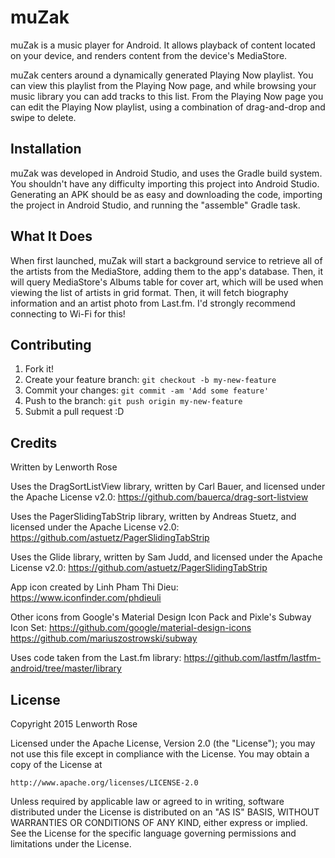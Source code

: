 # muZak

muZak is a music player for Android. It allows playback of content located on your device, and renders content from
the device's MediaStore.

muZak centers around a dynamically generated Playing Now playlist. You can view this playlist from the Playing Now
page, and while browsing your music library you can add tracks to this list. From the Playing Now page you can edit
the Playing Now playlist, using a combination of drag-and-drop and swipe to delete.

## Installation

muZak was developed in Android Studio, and uses the Gradle build system. You shouldn't have any difficulty importing
this project into Android Studio. Generating an APK should be as easy and downloading the code, importing the project
in Android Studio, and running the "assemble" Gradle task.

## What It Does

When first launched, muZak will start a background service to retrieve all of the artists from the MediaStore,
adding them to the app's database. Then, it will query MediaStore's Albums table for cover art, which will be used
when viewing the list of artists in grid format. Then, it will fetch biography information and an artist photo from
Last.fm. I'd strongly recommend connecting to Wi-Fi for this!

## Contributing

1. Fork it!
2. Create your feature branch: `git checkout -b my-new-feature`
3. Commit your changes: `git commit -am 'Add some feature'`
4. Push to the branch: `git push origin my-new-feature`
5. Submit a pull request :D

## Credits

Written by Lenworth Rose

Uses the DragSortListView library, written by Carl Bauer, and licensed under the Apache License v2.0:
https://github.com/bauerca/drag-sort-listview

Uses the PagerSlidingTabStrip library, written by Andreas Stuetz, and licensed under the Apache License v2.0:
https://github.com/astuetz/PagerSlidingTabStrip

Uses the Glide library, written by Sam Judd, and licensed under the Apache License v2.0:
https://github.com/astuetz/PagerSlidingTabStrip

App icon created by Linh Pham Thi Dieu:
https://www.iconfinder.com/phdieuli

Other icons from Google's Material Design Icon Pack and Pixle's Subway Icon Set:
https://github.com/google/material-design-icons
https://github.com/mariuszostrowski/subway

Uses code taken from the Last.fm library:
https://github.com/lastfm/lastfm-android/tree/master/library

## License

Copyright 2015 Lenworth Rose

Licensed under the Apache License, Version 2.0 (the "License");
you may not use this file except in compliance with the License.
You may obtain a copy of the License at

    http://www.apache.org/licenses/LICENSE-2.0

Unless required by applicable law or agreed to in writing, software
distributed under the License is distributed on an "AS IS" BASIS,
WITHOUT WARRANTIES OR CONDITIONS OF ANY KIND, either express or implied.
See the License for the specific language governing permissions and
limitations under the License.
